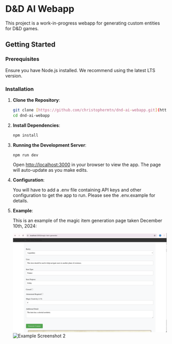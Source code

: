# D&D AI Webapp

This project is a work-in-progress webapp for generating custom entities for D&D games.

## Getting Started

### Prerequisites

Ensure you have Node.js installed. We recommend using the latest LTS version.

### Installation

1. **Clone the Repository**:

   ```bash
   git clone [https://github.com/christophermtn/dnd-ai-webapp.git](https://github.com/christophermtn/dnd-ai-webapp.git)
   cd dnd-ai-webapp
   ```

2. **Install Dependencies**:

   ```bash
   npm install
   ```

3. **Running the Development Server**:

   ```bash
   npm run dev
   ```

   Open [http://localhost:3000](http://localhost:3000) in your browser to view the app. The page will auto-update as you make edits.

4. **Configuration**:

   You will have to add a .env file containing API keys and other configuration to get the app to run. Please see the .env.example for details.

5. **Example**:

   This is an example of the magic item generation page taken December 10th, 2024:

   ![Example Screenshot 1](src/assets//README_demo_image_1.png)
   ![Example Screenshot 2](src/assets/README_demo_image_2.png)
